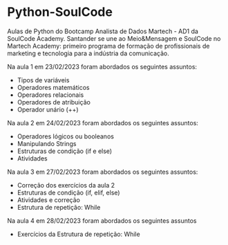 # Python-SoulCode
Aulas de Python do Bootcamp Analista de Dados Martech - AD1 da SoulCode Academy. Santander se une ao Meio&Mensagem e SoulCode no Martech Academy: primeiro programa de formação de profissionais de marketing e tecnologia para a indústria da comunicação.

Na aula 1 em 23/02/2023 foram abordados os seguintes assuntos:
- Tipos de variáveis
- Operadores matemáticos
- Operadores relacionais
- Operadores de atribuição
- Operador unário (++)

Na aula 2 em 24/02/2023 foram abordados os seguintes assuntos:
- Operadores lógicos ou booleanos
- Manipulando Strings
- Estruturas de condição (if e else)
- Atividades

Na aula 3 em 27/02/2023 foram abordados os seguintes assuntos:
- Correção dos exercícios da aula 2
- Estruturas de condição (if, elif, else)
- Atividades e correção
- Estrutura de repetição: While

Na aula 4 em 28/02/2023 foram abordados os seguintes assuntos
- Exercícios da Estrutura de repetição: While
